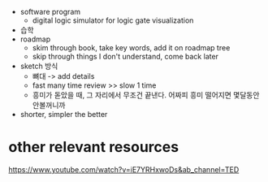 - software program
	- digital logic simulator for logic gate visualization
- 습학
- roadmap
	- skim through book, take key words, add it on roadmap tree
	- skip through things I don't understand, come back later
- sketch 방식
	- 뼈대 -> add details
	- fast many time review >> slow 1 time 
	- 흥미가 돋았을 때, 그 자리에서 무조건 끝낸다. 어짜피 흥미 떨어지면 몇달동안 안볼꺼니까
- shorter, simpler the better




# other relevant resources
https://www.youtube.com/watch?v=iE7YRHxwoDs&ab_channel=TED

